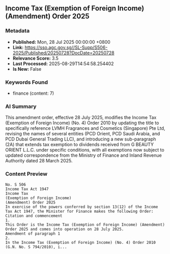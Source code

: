 
## Income Tax (Exemption of Foreign Income) (Amendment) Order 2025

### Metadata
- **Published:** Mon, 28 Jul 2025 00:00:00 +0800
- **Link:** https://sso.agc.gov.sg//SL-Supp/S506-2025/Published/20250728?DocDate=20250728
- **Relevance Score:** 3.5
- **Last Processed:** 2025-08-29T14:54:58.254402
- **Is New:** False

### Keywords Found
- finance (content: 7)

### AI Summary
This amendment order, effective 28 July 2025, modifies the Income Tax (Exemption of Foreign Income) (No. 4) Order 2010 by updating the title to specifically reference LVMH Fragrances and Cosmetics (Singapore) Pte Ltd, revising the names of several entities (PCD Orient, PCD Saudi Arabia, and PCD Dubai General Trading LLC), and introducing a new sub-paragraph (2A) that extends tax exemption to dividends received from G BEAUTY ORIENT L.L.C. under specific conditions, with all exemptions now subject to updated correspondence from the Ministry of Finance and Inland Revenue Authority dated 28 March 2025.

### Content Preview
```
No. S 506
Income Tax Act 1947
Income Tax
(Exemption of Foreign Income)
(Amendment) Order 2025
In exercise of the powers conferred by section 13(12) of the Income Tax Act 1947, the Minister for Finance makes the following Order:
Citation and commencement
1.
This Order is the Income Tax (Exemption of Foreign Income) (Amendment) Order 2025 and comes into operation on 28 July 2025.
Amendment of paragraph 1
2.
In the Income Tax (Exemption of Foreign Income) (No. 4) Order 2010 (G.N. No. S 794/2010), i...
```
